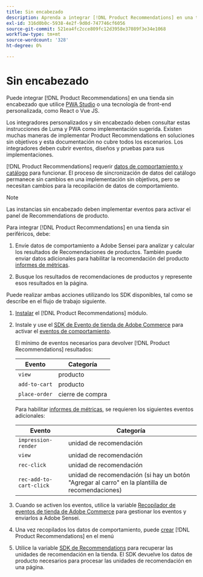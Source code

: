 ```yaml
---
title: Sin encabezado
description: Aprenda a integrar [!DNL Product Recommendations] en una tienda sin cabeza.
exl-id: 316d0b0c-5938-4e2f-9d0d-747746cf6056
source-git-commit: 521ea4fc2cce809fc12d3958e37089f3e34e1068
workflow-type: tm+mt
source-wordcount: '328'
ht-degree: 0%

---
```


# Sin encabezado

Puede integrar [!DNL Product Recommendations] en una tienda sin encabezado que utilice [PWA Studio](https://developer.adobe.com/commerce/pwa-studio/) o una tecnología de front-end personalizada, como React o Vue JS.

Los integradores personalizados y sin encabezado deben consultar estas instrucciones de Luma y PWA como implementación sugerida. Existen muchas maneras de implementar Product Recommendations en soluciones sin objetivos y esta documentación no cubre todos los escenarios. Los integradores deben cubrir eventos, diseños y pruebas para sus implementaciones.

[!DNL Product Recommendations] requerir [datos de comportamiento y catálogo](https://experienceleague.adobe.com/docs/commerce-merchant-services/product-recommendations/developer/development-overview.html) para funcionar. El proceso de sincronización de datos del catálogo permanece sin cambios en una implementación sin objetivos, pero se necesitan cambios para la recopilación de datos de comportamiento.

>[!NOTE]
>
>Las instancias sin encabezado deben implementar eventos para activar el panel de Recommendations de producto.

Para integrar [!DNL Product Recommendations] en una tienda sin periféricos, debe:

1. Envíe datos de comportamiento a Adobe Sensei para analizar y calcular los resultados de Recomendaciones de productos. También puede enviar datos adicionales para habilitar la recomendación del producto [informes de métricas](workspace.md).

1. Busque los resultados de recomendaciones de productos y represente esos resultados en la página.

Puede realizar ambas acciones utilizando los SDK disponibles, tal como se describe en el flujo de trabajo siguiente.

1. [Instalar](install-configure.md) el [!DNL Product Recommendations] módulo.

1. Instale y use el [SDK de Evento de tienda de Adobe Commerce](https://developer.adobe.com/commerce/services/shared-services/storefront-events/sdk/) para activar el [eventos de comportamiento](https://experienceleague.adobe.com/docs/commerce-merchant-services/product-recommendations/developer/events.html).

   El mínimo de eventos necesarios para devolver [!DNL Product Recommendations] resultados:

   | Evento | Categoría |
   |--- | ---|
   | `view` | producto |
   | `add-to-cart` | producto |
   | `place-order` | cierre de compra |

   Para habilitar [informes de métricas](workspace.md), se requieren los siguientes eventos adicionales:

   | Evento | Categoría |
   |--- | ---|
   | `impression-render` | unidad de recomendación |
   | `view` | unidad de recomendación |
   | `rec-click` | unidad de recomendación |
   | `rec-add-to-cart-click` | unidad de recomendación (si hay un botón &quot;Agregar al carro&quot; en la plantilla de recomendaciones) |

1. Cuando se activen los eventos, utilice la variable [Recopilador de eventos de tienda de Adobe Commerce](https://developer.adobe.com/commerce/services/shared-services/storefront-events/collector/) para gestionar los eventos y enviarlos a Adobe Sensei.

1. Una vez recopilados los datos de comportamiento, puede [crear](create.md) [!DNL Product Recommendations] en el menú

1. Utilice la variable [SDK de Recommendations](https://developer.adobe.com/commerce/services/product-recommendations/) para recuperar las unidades de recomendación en la tienda. El SDK devuelve los datos de producto necesarios para procesar las unidades de recomendación en una página.
